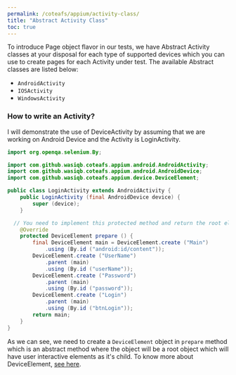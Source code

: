 ```yaml
---
permalink: /coteafs/appium/activity-class/
title: "Abstract Activity Class"
toc: true
---
```



To introduce Page object flavor in our tests, we have Abstract Activity classes at your disposal for each type of supported devices which you can use to create pages for each Activity under test. The available Abstract classes are listed below:

* `AndroidActivity`
* `IOSActivity`
* `WindowsActivity`

### How to write an Activity?
I will demonstrate the use of DeviceActivity by assuming that we are working on Android Device and the Activity is LoginActivity.

```java
import org.openqa.selenium.By;

import com.github.wasiqb.coteafs.appium.android.AndroidActivity;
import com.github.wasiqb.coteafs.appium.android.AndroidDevice;
import com.github.wasiqb.coteafs.appium.device.DeviceElement;

public class LoginActivity extends AndroidActivity {
	public LoginActivity (final AndroidDevice device) {
		super (device);
	}

  // You need to implement this protected method and return the root element.
	@Override
	protected DeviceElement prepare () {
		final DeviceElement main = DeviceElement.create ("Main")
			.using (By.id ("android:id/content"));
		DeviceElement.create ("UserName")
			.parent (main)
			.using (By.id ("userName"));
		DeviceElement.create ("Password")
			.parent (main)
			.using (By.id ("password"));
		DeviceElement.create ("Login")
			.parent (main)
			.using (By.id ("btnLogin"));
		return main;
	}
}
```

As we can see, we need to create a `DeviceElement` object in `prepare` method which is an abstract method where the object will be a root object which will have user interactive elements as it's child. To know more about DeviceElement, [see here][deviceElement].

[deviceElement]: /coteafs/appium/orp/
